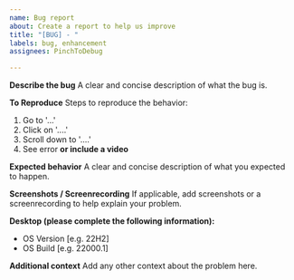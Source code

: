 ```yaml
---
name: Bug report
about: Create a report to help us improve
title: "[BUG] - "
labels: bug, enhancement
assignees: PinchToDebug

---
```


**Describe the bug**
A clear and concise description of what the bug is.

**To Reproduce**
Steps to reproduce the behavior:
1. Go to '...'
2. Click on '....'
3. Scroll down to '....'
4. See error
**or include a video**

**Expected behavior**
A clear and concise description of what you expected to happen.

**Screenshots / Screenrecording**
If applicable, add screenshots or a screenrecording to help explain your problem.

**Desktop (please complete the following information):**
 - OS Version [e.g. 22H2]
 - OS Build [e.g. 22000.1]

**Additional context**
Add any other context about the problem here.
